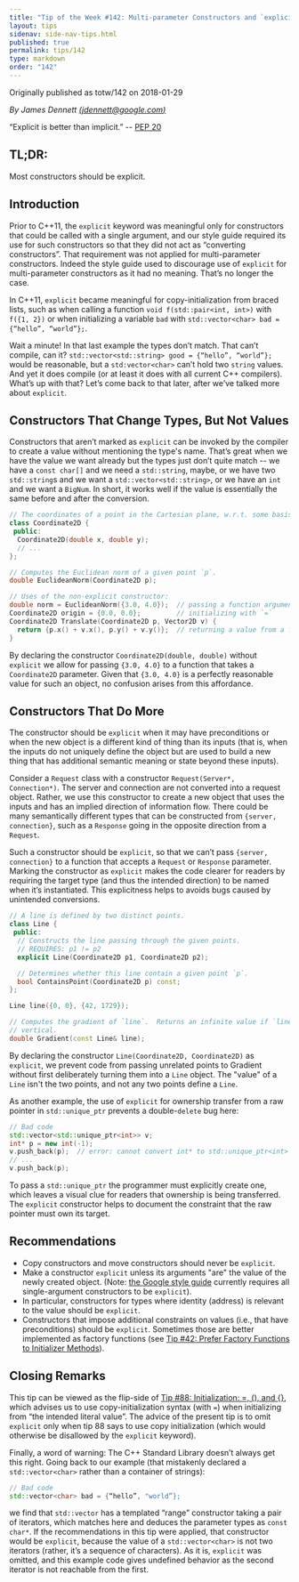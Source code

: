 ```yaml
---
title: "Tip of the Week #142: Multi-parameter Constructors and `explicit`"
layout: tips
sidenav: side-nav-tips.html
published: true
permalink: tips/142
type: markdown
order: "142"
---
```


Originally published as totw/142 on 2018-01-29

*By James Dennett [(jdennett@google.com)](mailto:jdennett@google.com)*

“Explicit is better than implicit.” -- [PEP
20](https://www.python.org/dev/peps/pep-0020/)

## TL;DR:

Most constructors should be explicit.

## Introduction

Prior to C++11, the `explicit` keyword was meaningful only for constructors that
could be called with a single argument, and our style guide required its use for
such constructors so that they did not act as “converting constructors”. That
requirement was not applied for multi-parameter constructors. Indeed the style
guide used to discourage use of `explicit` for multi-parameter constructors as
it had no meaning. That’s no longer the case.

In C++11, `explicit` became meaningful for copy-initialization from braced
lists, such as when calling a function `void f(std::pair<int, int>)` with
`f({1, 2})` or when initializing a variable `bad` with
`std::vector<char> bad = {“hello”, “world”};`.

Wait a minute! In that last example the types don’t match. That can’t compile,
can it? `std::vector<std::string> good = {“hello”, “world”};` would be reasonable,
but a `std:vector<char>` can’t hold two `string` values. And yet it does compile
(or at least it does with all current C++ compilers). What’s up with that? Let’s
come back to that later, after we’ve talked more about `explicit`.

## Constructors That Change Types, But Not Values

Constructors that aren’t marked as `explicit` can be invoked by the compiler to
create a value without mentioning the type's name. That’s great when we have the
value we want already but the types just don’t quite match -- we have a `const
char[]` and we need a `std::string`, maybe, or we have two `std::string`s and
we want a `std::vector<std::string>`, or we have an `int` and we want a `BigNum`.
In short, it works well if the value is essentially the same before and after
the conversion.

```c++
// The coordinates of a point in the Cartesian plane, w.r.t. some basis.
class Coordinate2D {
 public:
  Coordinate2D(double x, double y);
  // ...
};

// Computes the Euclidean norm of a given point `p`.
double EuclideanNorm(Coordinate2D p);

// Uses of the non-explicit constructor:
double norm = EuclideanNorm({3.0, 4.0});  // passing a function argument
Coordinate2D origin = {0.0, 0.0};         // initializing with `=`
Coordinate2D Translate(Coordinate2D p, Vector2D v) {
  return {p.x() + v.x(), p.y() + v.y()};  // returning a value from a function
}
```

By declaring the constructor `Coordinate2D(double, double)` without `explicit`
we allow for passing `{3.0, 4.0}` to a function that takes a `Coordinate2D`
parameter. Given that `{3.0, 4.0}` is a perfectly reasonable value for such an
object, no confusion arises from this affordance.

## Constructors That Do More

The constructor should be `explicit` when it may have preconditions or when 
the new object is a different kind of thing than its inputs (that is, 
when the inputs do not uniquely define the object but are used to build 
a new thing that has additional semantic meaning or state beyond these 
inputs).

Consider a `Request` class with a constructor `Request(Server*, 
Connection*)`. The server and connection are not converted into a 
request object. Rather, we use this constructor to create a new object 
that uses the inputs and has an implied direction of information flow.
There could be many semantically different types that can be constructed 
from `{server, connection}`, such as a `Response` going in the opposite 
direction from a `Request`. 

Such a constructor should be `explicit`, so that we can’t pass 
`{server, connection}` to a function that accepts a `Request` or 
`Response` parameter. Marking the constructor as `explicit` makes the 
code clearer for readers by requiring the target type (and thus the 
intended direction) to be named when it’s instantiated. This 
explicitness helps to avoids bugs caused by unintended conversions. 

```c++
// A line is defined by two distinct points.
class Line {
 public:
  // Constructs the line passing through the given points.
  // REQUIRES: p1 != p2
  explicit Line(Coordinate2D p1, Coordinate2D p2);

  // Determines whether this line contain a given point `p`.
  bool ContainsPoint(Coordinate2D p) const;
};

Line line({0, 0}, {42, 1729});

// Computes the gradient of `line`.  Returns an infinite value if `line` is
// vertical.
double Gradient(const Line& line);
```

By declaring the constructor `Line(Coordinate2D, Coordinate2D)` as `explicit`,
we prevent code from passing unrelated points to Gradient without first
deliberately turning them into a `Line` object. The "value" of a `Line` isn't
the two points, and not any two points define a `Line`.

As another example, the use of `explicit` for ownership transfer from a raw
pointer in `std::unique_ptr` prevents a double-`delete` bug here:

```c++
// Bad code
std::vector<std::unique_ptr<int>> v;
int* p = new int(-1);
v.push_back(p);  // error: cannot convert int* to std::unique_ptr<int>
// ...
v.push_back(p);
```

To pass a `std::unique_ptr` the programmer must explicitly create one, which
leaves a visual clue for readers that ownership is being transferred. The
`explicit` constructor helps to document the constraint that the raw pointer
must own its target.

## Recommendations

*   Copy constructors and move constructors should never be `explicit`.
*   Make a constructor `explicit` unless its arguments "are" the value of the
    newly created object. (Note:
    [the Google style guide](https://google.github.io/styleguide/cppguide.html)
    currently requires all single-argument constructors to be `explicit`).
*   In particular, constructors for types where identity (address) is relevant
    to the value should be `explicit`.
*   Constructors that impose additional constraints on values (i.e., that have
    preconditions) should be `explicit`. Sometimes those are better implemented
    as factory functions (see
    [Tip #42: Prefer Factory Functions to Initializer Methods](/tips/42)).

## Closing Remarks

This tip can be viewed as the flip-side of
[Tip #88: Initialization: =, (), and {}](/tips/88#best-practices-for-initialization ),
which advises us to use copy-initialization syntax (with `=`) when initializing
from “the intended literal value”. The advice of the present tip is to omit
`explicit` only when tip 88 says to use copy initialization (which would
otherwise be disallowed by the `explicit` keyword).

Finally, a word of warning: The C++ Standard Library doesn’t always get this
right. Going back to our example (that mistakenly declared a `std::vector<char>`
rather than a container of strings):

```c++
// Bad code
std::vector<char> bad = {“hello”, "world”};
```

we find that `std::vector` has a templated “range” constructor taking a pair of
iterators, which matches here and deduces the parameter types as `const char*`.
If the recommendations in this tip were applied, that constructor would be
`explicit`, because the value of a `std::vector<char>` is not two iterators
(rather, it’s a sequence of characters). As it is, `explicit` was omitted, and
this example code gives undefined behavior as the second iterator is not
reachable from the first.
